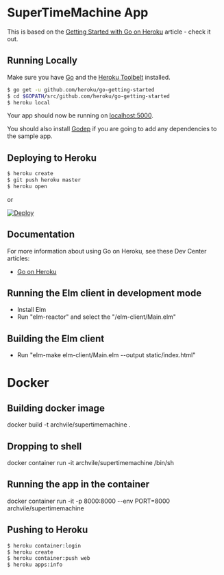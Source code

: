 
# SuperTimeMachine App

This is based on the [Getting Started with Go on Heroku](https://devcenter.heroku.com/articles/getting-started-with-go) article - check it out.

## Running Locally

Make sure you have [Go](http://golang.org/doc/install) and the [Heroku Toolbelt](https://toolbelt.heroku.com/) installed.

```sh
$ go get -u github.com/heroku/go-getting-started
$ cd $GOPATH/src/github.com/heroku/go-getting-started
$ heroku local
```

Your app should now be running on [localhost:5000](http://localhost:5000/).

You should also install [Godep](https://github.com/tools/godep) if you are going to add any dependencies to the sample app.

## Deploying to Heroku

```sh
$ heroku create
$ git push heroku master
$ heroku open
```

or

[![Deploy](https://www.herokucdn.com/deploy/button.png)](https://heroku.com/deploy)


## Documentation

For more information about using Go on Heroku, see these Dev Center articles:

- [Go on Heroku](https://devcenter.heroku.com/categories/go)


## Running the Elm client in development mode
- Install Elm
- Run "elm-reactor" and select the "/elm-client/Main.elm"

## Building the Elm client
- Run "elm-make elm-client/Main.elm --output static/index.html"


# Docker

## Building docker image
docker build -t archvile/supertimemachine .

## Dropping to shell
docker container run -it archvile/supertimemachine /bin/sh

## Running the app in the container
docker container run -it -p 8000:8000 --env PORT=8000 archvile/supertimemachine

## Pushing to Heroku

```sh
$ heroku container:login
$ heroku create
$ heroku container:push web
$ heroku apps:info
```